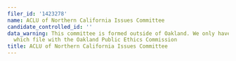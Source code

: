 ```yaml
---
filer_id: '1423278'
name: ACLU of Northern California Issues Committee
candidate_controlled_id: ''
data_warning: This committee is formed outside of Oakland. We only have data on committees
  which file with the Oakland Public Ethics Commission
title: ACLU of Northern California Issues Committee
---
```

